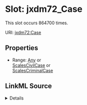 

# Slot: jxdm72_Case




This slot occurs 864700 times.


URI: [jxdm72:Case](http://release.niem.gov/niem/domains/jxdm/7.2/Case)



<!-- no inheritance hierarchy -->








## Properties

* Range: [Any](../classes/Any.md)&nbsp;or&nbsp;<br />[ScalesCivilCase](../classes/ScalesCivilCase.md)&nbsp;or&nbsp;<br />[ScalesCriminalCase](../classes/ScalesCriminalCase.md)







## LinkML Source

<details>

```yaml
name: jxdm72_Case
from_schema: okns:scales-kg
rank: 1000
slot_uri: jxdm72:Case
alias: jxdm72_Case
range: Any
any_of:
- range: scales_CivilCase
- range: scales_CriminalCase

```
</details>